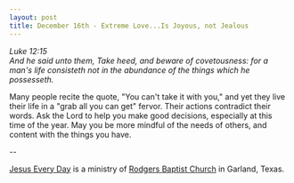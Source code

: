 ```yaml
---
layout: post
title: December 16th - Extreme Love...Is Joyous, not Jealous
---
```


_Luke 12:15  
And he said unto them, Take heed, and beware of covetousness: for a
man's life consisteth not in the abundance of the things which he
possesseth._

Many people recite the quote, "You can't take it with you," and yet
they live their life in a "grab all you can get" fervor. Their actions
contradict their words. Ask the Lord to help you make good decisions,
especially at this time of the year. May you be more mindful of the
needs of others, and content with the things you have.

 --

<a href=http://jesuseveryday.net>Jesus Every Day</a> is a ministry of <a href=http://rodgersbaptist.net>Rodgers Baptist Church</a> in Garland, Texas.
